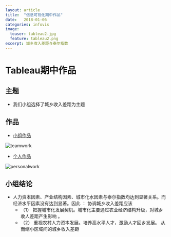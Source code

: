 ```yaml
---
layout: article
title:  "信息可视化期中作品"
date:   2018-01-06
categories: infovis
image:
  teaser: tableau2.jpg
  feature: tableau2.png
excerpt: 城乡收入差距与泰尔指数
---
```


# Tableau期中作品

## 主题
- 我们小组选择了城乡收入差距为主题

## 作品
- [小组作品](https://luo00789.github.io/infovis/tableau/tab.html)

![teamwork](https://luo00789.github.io/images/tableau4.png)

- [个人作品](https://luo00789.github.io/infovis/qizhong/index.html)

![personalwork](https://luo00789.github.io/images/tableau2.png)
## 小组结论
- 人力资本因素、产业结构因素、城市化水因素与泰尔指数均达到显著关系。而经济水平因素没有达到显著。因此 ：
协调城乡收入差距应该
  - （1） 把握城市化发展契机。城市化主要通过农业经济结构升级，对城乡收人差距产生影响 。
  - （2） 重视农村人力资本发展。培养高水平人才，激励人才回乡发展。 从而缩小区域间的城乡收入差距

